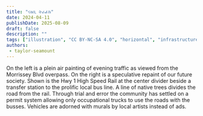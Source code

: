 ```yaml
---
title: "ናዕቢ ትራፊክ"
date: 2024-04-11
publishDate: 2025-08-09
draft: false
description: ""
tags: ["illustration", "CC BY-NC-SA 4.0", "horizontal", "infrastructure", "city", "transport", "train", "trees"]
authors:
 - taylor-seamount
---
```


On the left is a plein air painting of evening traffic as viewed from the Morrissey Blvd overpass. On the right is a speculative repaint of our future society. Shown is the Hwy 1 High Speed Rail at the center divider beside a transfer station to the prolific local bus line. A line of native trees divides the road from the rail. Through trial and error the community has settled on a permit system allowing only occupational trucks to use the roads with the busses. Vehicles are adorned with murals by local artists instead of ads.

